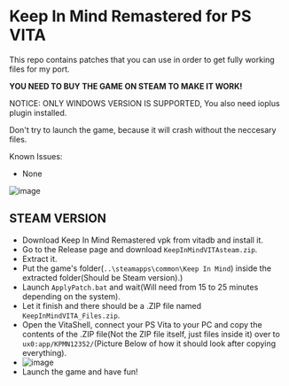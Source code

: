 # Keep In Mind Remastered for PS VITA

This repo contains patches that you can use in order to get fully working files for my port.

**YOU NEED TO BUY THE GAME ON STEAM TO MAKE IT WORK!**

NOTICE: ONLY WINDOWS VERSION IS SUPPORTED, You also need ioplus plugin installed.

Don't try to launch the game, because it will crash without the neccesary files.

Known Issues:
- None

![image](https://github.com/PatnosDD/Keep-In-Mind-Remastered-PS-VITA/assets/106522646/41d77c38-5a0d-4d00-9716-8793b8213797)


## STEAM VERSION
- Download Keep In Mind Remastered vpk from vitadb and install it.
- Go to the Release page and download ``KeepInMindVITAsteam.zip``.
- Extract it.
- Put the game's folder(```..\steamapps\common\Keep In Mind```) inside the extracted folder(Should be Steam version).)
- Launch ``ApplyPatch.bat`` and wait(Will need from 15 to 25 minutes depending on the system).
- Let it finish and there should be a .ZIP file named ``KeepInMindVITA_Files.zip``.
- Open the VitaShell, connect your PS Vita to your PC and copy the contents of the .ZIP file(Not the ZIP file itself, just files inside it) over to ``ux0:app/KPMN12352/``(Picture Below of how it should look after copying everything).
-  ![image](https://github.com/PatnosDD/Keep-In-Mind-Remastered-PS-VITA/assets/106522646/4192edd4-00da-4247-8952-bb630a94bc22)
- Launch the game and have fun!
